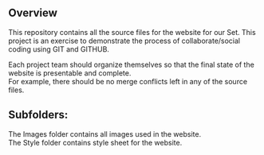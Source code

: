 Overview
--------
This repository contains all the source files for the website for our Set.
This project is an exercise to demonstrate the process of collaborate/social 
coding using GIT and GITHUB. 

Each project team should organize themselves so that the 
final state of the website is presentable and complete.   
For example, there should be no merge conflicts 
left in any of the source files.   

Subfolders:
----------
The Images folder contains all images used in the website.  
The Style folder contains style sheet for the website.

